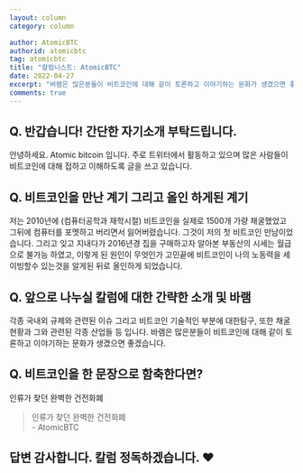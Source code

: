 ```yaml
---
layout: column
category: column

author: AtomicBTC
authorid: atomicbtc
tag: atomicbtc
title: "칼럼니스트: AtomicBTC"
date: 2022-04-27
excerpt: "바램은 많은분들이 비트코인에 대해 같이 토론하고 이야기하는 문화가 생겼으면 좋겠습니다."
comments: true
---
```


## Q. 반갑습니다! 간단한 자기소개 부탁드립니다.
안녕하세요. Atomic bitcoin 입니다. 주로 트위터에서 활동하고 있으며 많은 사람들이 비트코인에 대해 접하고 이해하도록 글을 쓰고 있습니다.

## Q. 비트코인을 만난 계기 그리고 올인 하게된 계기
저는 2010년에 (컴퓨터공학과 재학시절) 비트코인을 실제로 1500개 가량 채굴했었고 그뒤에 컴퓨터를 포멧하고 버리면서 잃어버렸습니다. 그것이 저의 첫 비트코인 만남이었습니다.
그리고 잊고 지내다가 2016년경 집을 구매하고자 알아본 부동산의 시세는 월급으로 불가능 하였고, 이렇게 된 원인이 무엇인가 고민끝에 비트코인이 나의 노동력을 세이빙할수 있는것을 알게된 뒤로 올인하게 되었습니다.

## Q. 앞으로 나누실 칼럼에 대한 간략한 소개 및 바램
각종 국내외 규제와 관련된 이슈 그리고 비트코인 기술적인 부분에 대한탐구, 또한 채굴현황과 그와 관련된 각종 산업들 등 입니다.
바램은 많은분들이 비트코인에 대해 같이 토론하고 이야기하는 문화가 생겼으면 좋겠습니다.

## Q. 비트코인을 한 문장으로 함축한다면?
인류가 찾던 완벽한 건전화폐

<blockquote>인류가 찾던 완벽한 건전화폐<br>- AtomicBTC</blockquote>

## 답변 감사합니다.  칼럼 정독하겠습니다. ♥️